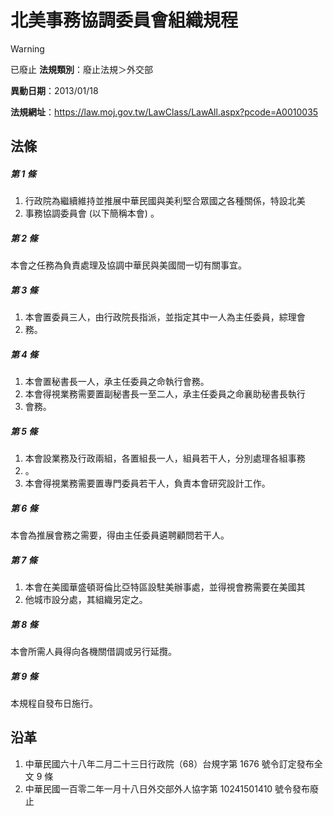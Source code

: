 # 北美事務協調委員會組織規程


> [!WARNING]
> 已廢止
**法規類別**：廢止法規＞外交部

**異動日期**：2013/01/18  

**法規網址**：https://law.moj.gov.tw/LawClass/LawAll.aspx?pcode=A0010035



## 法條
##### 第 1 條
1. 行政院為繼續維持並推展中華民國與美利堅合眾國之各種關係，特設北美
1. 事務協調委員會 (以下簡稱本會) 。

##### 第 2 條
本會之任務為負責處理及協調中華民與美國間一切有關事宜。

##### 第 3 條
1. 本會置委員三人，由行政院長指派，並指定其中一人為主任委員，綜理會
1. 務。

##### 第 4 條
1. 本會置秘書長一人，承主任委員之命執行會務。
1. 本會得視業務需要置副秘書長一至二人，承主任委員之命襄助秘書長執行
1. 會務。

##### 第 5 條
1. 本會設業務及行政兩組，各置組長一人，組員若干人，分別處理各組事務
1. 。
1. 本會得視業務需要置專門委員若干人，負責本會研究設計工作。

##### 第 6 條
本會為推展會務之需要，得由主任委員遴聘顧問若干人。

##### 第 7 條
1. 本會在美國華盛頓哥倫比亞特區設駐美辦事處，並得視會務需要在美國其
1. 他城市設分處，其組織另定之。

##### 第 8 條
本會所需人員得向各機關借調或另行延攬。

##### 第 9 條
本規程自發布日施行。

## 沿革
1. 中華民國六十八年二月二十三日行政院（68）台規字第 1676 號令訂定發布全文 9  條
1. 中華民國一百零二年一月十八日外交部外人協字第 10241501410  號令發布廢止
